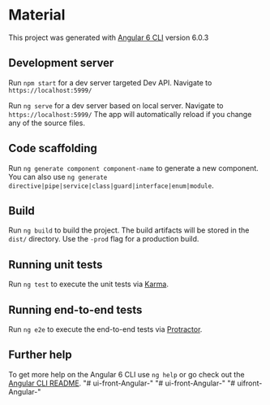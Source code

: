 # Material

This project was generated with [Angular 6 CLI](https://github.com/angular/angular-cli) version 6.0.3

## Development server

Run `npm start` for a dev server targeted Dev API. Navigate to `https://localhost:5999/`

Run `ng serve` for a dev server based on local server. Navigate to `https://localhost:5999/` 
The app will automatically reload if you change any of the source files.

## Code scaffolding

Run `ng generate component component-name` to generate a new component. You can also use `ng generate directive|pipe|service|class|guard|interface|enum|module`.

## Build

Run `ng build` to build the project. The build artifacts will be stored in the `dist/` directory. Use the `-prod` flag for a production build.

## Running unit tests

Run `ng test` to execute the unit tests via [Karma](https://karma-runner.github.io).

## Running end-to-end tests

Run `ng e2e` to execute the end-to-end tests via [Protractor](http://www.protractortest.org/).

## Further help

To get more help on the Angular 6 CLI use `ng help` or go check out the [Angular CLI README](https://github.com/angular/angular-cli/blob/master/README.md).
"# ui-front-Angular-" 
"# ui-front-Angular-" 
"# uifront-Angular-" 
